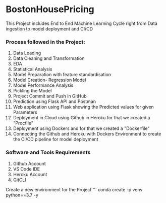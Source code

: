 # BostonHousePricing
This Project includes End to End Machine Learning Cycle right from Data ingestion to model deployment and CI/CD


### Process followed in the Project:
1. Data Loading
2. Data Cleaning and Transformation
3. EDA
4. Statistical Analysis
5. Model Preparation with feature standardisation
6. Model Creation- Regression Model
7. Model Performance Analysis
8. Pickling the Model
9. Project Commit and Push in GitHub
10. Prediction using Flask API and Postman
11. Web application using Flask showing the Predicted values for given Parameters
12. Deployment in Cloud using Github in Heroku for that we created a "Procfile"
13. Deployment using Dockers and for that we created a "Dockerfile"
14. Connecting the Github and Heroku with Dockers Environment to create the CI/CD pipeline for model deployment


### Software and Tools Requirements

1. Github Account
2. VS Code IDE
3. Heroku Account
4. GitCLI

Create a new environment for the Project
'''
conda create -p venv python==3.7 -y